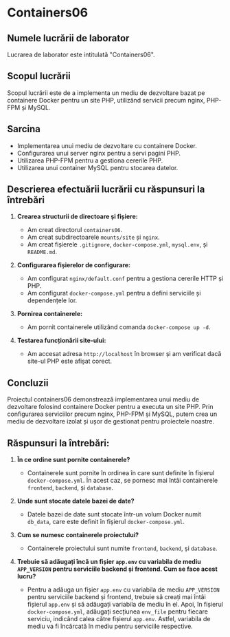 # Containers06

## Numele lucrării de laborator

Lucrarea de laborator este intitulată "Containers06".

## Scopul lucrării

Scopul lucrării este de a implementa un mediu de dezvoltare bazat pe containere Docker pentru un site PHP, utilizând servicii precum nginx, PHP-FPM și MySQL.

## Sarcina

- Implementarea unui mediu de dezvoltare cu containere Docker.
- Configurarea unui server nginx pentru a servi pagini PHP.
- Utilizarea PHP-FPM pentru a gestiona cererile PHP.
- Utilizarea unui container MySQL pentru stocarea datelor.

## Descrierea efectuării lucrării cu răspunsuri la întrebări

1. **Crearea structurii de directoare și fișiere:**

   - Am creat directorul `containers06`.
   - Am creat subdirectoarele `mounts/site` și `nginx`.
   - Am creat fișierele `.gitignore`, `docker-compose.yml`, `mysql.env`, și `README.md`.

2. **Configurarea fișierelor de configurare:**

   - Am configurat `nginx/default.conf` pentru a gestiona cererile HTTP și PHP.
   - Am configurat `docker-compose.yml` pentru a defini serviciile și dependențele lor.

3. **Pornirea containerele:**

   - Am pornit containerele utilizând comanda `docker-compose up -d`.

4. **Testarea funcționării site-ului:**
   - Am accesat adresa `http://localhost` în browser și am verificat dacă site-ul PHP este afișat corect.

## Concluzii

Proiectul containers06 demonstrează implementarea unui mediu de dezvoltare folosind containere Docker pentru a executa un site PHP. Prin configurarea serviciilor precum nginx, PHP-FPM și MySQL, putem crea un mediu de dezvoltare izolat și ușor de gestionat pentru proiectele noastre.

## Răspunsuri la întrebări:

1. **În ce ordine sunt pornite containerele?**

   - Containerele sunt pornite în ordinea în care sunt definite în fișierul `docker-compose.yml`. În acest caz, se pornesc mai întâi containerele `frontend`, `backend`, și `database`.

2. **Unde sunt stocate datele bazei de date?**

   - Datele bazei de date sunt stocate într-un volum Docker numit `db_data`, care este definit în fișierul `docker-compose.yml`.

3. **Cum se numesc containerele proiectului?**

   - Containerele proiectului sunt numite `frontend`, `backend`, și `database`.

4. **Trebuie să adăugați încă un fișier `app.env` cu variabila de mediu `APP_VERSION` pentru serviciile backend și frontend. Cum se face acest lucru?**
   - Pentru a adăuga un fișier `app.env` cu variabila de mediu `APP_VERSION` pentru serviciile backend și frontend, trebuie să creați mai întâi fișierul `app.env` și să adăugați variabila de mediu în el. Apoi, în fișierul `docker-compose.yml`, adăugați secțiunea `env_file` pentru fiecare serviciu, indicând calea către fișierul `app.env`. Astfel, variabila de mediu va fi încărcată în mediu pentru serviciile respective.
